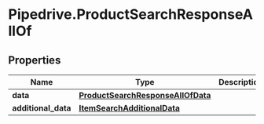 # Pipedrive.ProductSearchResponseAllOf

## Properties

Name | Type | Description | Notes
------------ | ------------- | ------------- | -------------
**data** | [**ProductSearchResponseAllOfData**](ProductSearchResponseAllOfData.md) |  | [optional] 
**additional_data** | [**ItemSearchAdditionalData**](ItemSearchAdditionalData.md) |  | [optional] 


